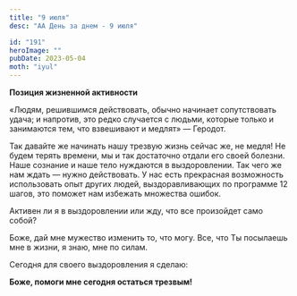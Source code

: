 ```yaml
---
title: "9 июля"
desc: "АА День за днем - 9 июля"

id: "191"
heroImage: ""
pubDate: 2023-05-04
moth: "iyul"
---
```


**Позиция жизненной активности**

«Людям, решившимся действовать, обычно начинает сопутствовать удача; и
напротив, это редко случается с людьми, которые только и занимаются тем, что
взвешивают и медлят» — Геродот.

Так давайте же начинать нашу трезвую жизнь сейчас же, не медля! Не будем
терять времени, мы и так достаточно отдали его своей болезни. Наше сознание и
наше тело нуждаются в выздоровлении. Так чего же нам ждать — нужно
действовать. У нас есть прекрасная возможность использовать опыт других людей,
выздоравливающих по программе 12 шагов, это поможет нам избежать множества
ошибок.

Активен ли я в выздоровлении или жду, что все произойдет само собой?

Боже, дай мне мужество изменить то, что могу. Все, что Ты посылаешь мне в
жизни, я знаю, мне по силам.

Сегодня для своего выздоровления я сделаю:

**Боже, помоги мне сегодня остаться трезвым!**
